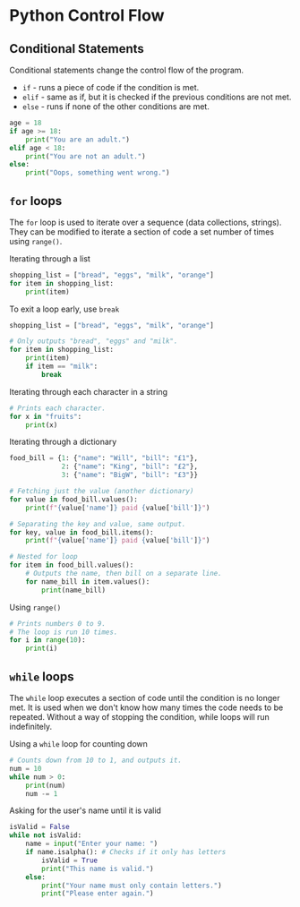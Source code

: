 # Python Control Flow
## Conditional Statements
Conditional statements change the control flow of the program.
 * `if` -  runs a piece of code if the condition is met.
 * `elif` - same as if, but it is checked if the previous
            conditions are not met.
 * `else` - runs if none of the other conditions are met.

```python
age = 18
if age >= 18:
    print("You are an adult.")
elif age < 18:
    print("You are not an adult.")
else:
    print("Oops, something went wrong.")
```

## `for` loops
The `for` loop is used to iterate over a sequence (data collections, 
strings). They can be modified to iterate a section of code a
set number of times using `range()`.

Iterating through a list
```python
shopping_list = ["bread", "eggs", "milk", "orange"]
for item in shopping_list:
    print(item)
```

To exit a loop early, use `break`
```python
shopping_list = ["bread", "eggs", "milk", "orange"]

# Only outputs "bread", "eggs" and "milk".
for item in shopping_list:
    print(item)
    if item == "milk":
        break
```

Iterating through each character in a string
```python
# Prints each character.
for x in "fruits":
    print(x)
```

Iterating through a dictionary
```python
food_bill = {1: {"name": "Will", "bill": "£1"},
             2: {"name": "King", "bill": "£2"},
             3: {"name": "BigW", "bill": "£3"}}

# Fetching just the value (another dictionary)
for value in food_bill.values():
    print(f"{value['name']} paid {value['bill']}")

# Separating the key and value, same output.
for key, value in food_bill.items():
    print(f"{value['name']} paid {value['bill']}")

# Nested for loop
for item in food_bill.values():
    # Outputs the name, then bill on a separate line.
    for name_bill in item.values():
        print(name_bill)
```

Using `range()`
```python
# Prints numbers 0 to 9. 
# The loop is run 10 times.
for i in range(10):
    print(i)
```

## `while` loops
The `while` loop executes a section of code until the condition is 
no longer met. It is used when we don't know how many times
the code needs to be repeated. Without a way of stopping 
the condition, while loops will run indefinitely.

Using a `while` loop for counting down
```python
# Counts down from 10 to 1, and outputs it.
num = 10
while num > 0:
    print(num)
    num -= 1
```

Asking for the user's name until it is valid
```python 
isValid = False
while not isValid:
    name = input("Enter your name: ")
    if name.isalpha(): # Checks if it only has letters
        isValid = True
        print("This name is valid.")
    else:
        print("Your name must only contain letters.")
        print("Please enter again.")
```